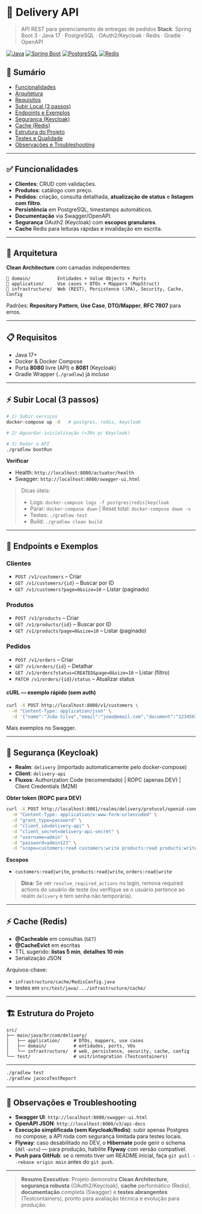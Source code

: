 # 🚀 Delivery API

> API REST para gerenciamento de entregas de pedidos
> **Stack**: Spring Boot 3 · Java 17 · PostgreSQL · OAuth2/Keycloak · Redis · Gradle · OpenAPI

[![Java](https://img.shields.io/badge/Java-17-blue)]()
[![Spring Boot](https://img.shields.io/badge/Spring%20Boot-3.x-brightgreen)]()
[![PostgreSQL](https://img.shields.io/badge/PostgreSQL-16-blue)]()
[![Redis](https://img.shields.io/badge/Redis-Cache-red)]()

## 📑 Sumário

* [Funcionalidades](#-funcionalidades)
* [Arquitetura](#-arquitetura)
* [Requisitos](#-requisitos)
* [Subir Local (3 passos)](#-subir-local-3-passos)
* [Endpoints e Exemplos](#-endpoints-e-exemplos)
* [Segurança (Keycloak)](#-segurança-keycloak)
* [Cache (Redis)](#-cache-redis)
* [Estrutura do Projeto](#-estrutura-do-projeto)
* [Testes e Qualidade](#-testes-e-qualidade)
* [Observações e Troubleshooting](#-observações-e-troubleshooting)

---

## ✅ Funcionalidades

* **Clientes**: CRUD com validações.
* **Produtos**: catálogo com preço.
* **Pedidos**: criação, consulta detalhada, **atualização de status** e **listagem com filtro**.
* **Persistência** em PostgreSQL, timestamps automáticos.
* **Documentação** via Swagger/OpenAPI.
* **Segurança** OAuth2 (Keycloak) com **escopos granulares**.
* **Cache** Redis para leituras rápidas e invalidação em escrita.

---

## 🧭 Arquitetura

**Clean Architecture** com camadas independentes:

```
📁 domain/          Entidades + Value Objects + Ports
📁 application/     Use cases + DTOs + Mappers (MapStruct)
📁 infrastructure/  Web (REST), Persistence (JPA), Security, Cache, Config
```

Padrões: **Repository Pattern**, **Use Case**, **DTO/Mapper**, **RFC 7807** para erros.

---

## 📋 Requisitos

* Java 17+
* Docker & Docker Compose
* Porta **8080** livre (API) e **8081** (Keycloak)
* Gradle Wrapper (`./gradlew`) já incluso

---

## ⚡ Subir Local (3 passos)

```bash
# 1) Subir serviços
docker-compose up -d   # postgres, redis, keycloak

# 2) Aguardar inicialização (≈30s p/ Keycloak)

# 3) Rodar a API
./gradlew bootRun
```

**Verificar**

* Health: `http://localhost:8080/actuator/health`
* Swagger: `http://localhost:8080/swagger-ui.html`

> Dicas úteis:
>
> * Logs: `docker-compose logs -f postgres|redis|keycloak`
> * Parar: `docker-compose down` | Reset total: `docker-compose down -v`
> * Testes: `./gradlew test`
> * Build: `./gradlew clean build`

---

## 🔗 Endpoints e Exemplos

### Clientes

* `POST /v1/customers` – Criar
* `GET /v1/customers/{id}` – Buscar por ID
* `GET /v1/customers?page=0&size=10` – Listar (paginado)

### Produtos

* `POST /v1/products` – Criar
* `GET /v1/products/{id}` – Buscar por ID
* `GET /v1/products?page=0&size=10` – Listar (paginado)

### Pedidos

* `POST /v1/orders` – Criar
* `GET /v1/orders/{id}` – Detalhar
* `GET /v1/orders?status=CREATED&page=0&size=10` – Listar (filtro)
* `PATCH /v1/orders/{id}/status` – Atualizar status

#### cURL — exemplo rápido (sem auth)

```bash
curl -X POST http://localhost:8080/v1/customers \
  -H "Content-Type: application/json" \
  -d '{"name":"João Silva","email":"joao@email.com","document":"12345678901"}'
```

Mais exemplos no Swagger.

---

## 🔐 Segurança (Keycloak)

* **Realm**: `delivery` (importado automaticamente pelo docker-compose)
* **Client**: `delivery-api`
* **Fluxos**: Authorization Code (recomendado) | ROPC (apenas DEV) | Client Credentials (M2M)

**Obter token (ROPC para DEV)**

```bash
curl -X POST http://localhost:8081/realms/delivery/protocol/openid-connect/token \
  -H "Content-Type: application/x-www-form-urlencoded" \
  -d "grant_type=password" \
  -d "client_id=delivery-api" \
  -d "client_secret=delivery-api-secret" \
  -d "username=admin" \
  -d "password=admin123" \
  -d "scope=customers:read customers:write products:read products:write orders:read orders:write"
```

**Escopos**

* `customers:read|write`, `products:read|write`, `orders:read|write`

> **Dica:** Se ver `resolve_required_actions` no login, remova required actions do usuário de teste (ou verifique se o usuário pertence ao realm `delivery` e tem senha não temporária).

---

## ⚡ Cache (Redis)

* **@Cacheable** em consultas (`GET`)
* **@CacheEvict** em escritas
* TTL sugerido: **listas 5 min**, **detalhes 10 min**
* Serialização JSON

Arquivos-chave:

* `infrastructure/cache/RedisConfig.java`
* testes em `src/test/java/.../infrastructure/cache/`

---

## 🏗️ Estrutura do Projeto

```
src/
├── main/java/br/com/delivery/
│   ├── application/     # DTOs, mappers, use cases
│   ├── domain/          # entidades, ports, VOs
│   └── infrastructure/  # web, persistence, security, cache, config
└── test/                # unit/integration (Testcontainers)
```

---

```bash
./gradlew test
./gradlew jacocoTestReport
```

---

## 📝 Observações e Troubleshooting

* **Swagger UI**: `http://localhost:8080/swagger-ui.html`
* **OpenAPI JSON**: `http://localhost:8080/v3/api-docs`
* **Execução simplificada (sem Keycloak/Redis)**: subir apenas Postgres no compose; a API roda com segurança limitada para testes locais.
* **Flyway**: caso desabilitado no DEV, o **Hibernate** pode gerir o schema (`ddl-auto`) — para produção, habilite **Flyway** com versão compatível.
* **Push para GitHub**: se o remoto tiver um README inicial, faça `git pull --rebase origin main` antes do `git push`.

---

> **Resumo Executivo**:
> Projeto demonstra **Clean Architecture**, **segurança robusta** (OAuth2/Keycloak), **cache** performático (Redis), **documentação** completa (Swagger) e **testes abrangentes** (Testcontainers), pronto para avaliação técnica e evolução para produção.
